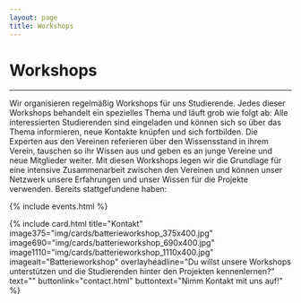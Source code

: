 ```yaml
---
layout: page
title: Workshops
---
```


# Workshops

***

Wir organisieren regelmäßig Workshops für uns Studierende. Jedes dieser Workshops behandelt ein spezielles Thema und läuft grob wie folgt ab:
Alle interessierten Studierenden sind eingeladen und können sich so über das Thema informieren, neue  Kontakte knüpfen und sich fortbilden.
Die Experten aus den Vereinen referieren über den Wissensstand in ihrem Verein, tauschen so ihr Wissen aus und geben es an junge Vereine und neue Mitglieder weiter.
Mit diesen Workshops legen wir die Grundlage für eine intensive Zusammenarbeit zwischen den Vereinen und können unser Netzwerk unsere Erfahrungen und unser Wissen für die Projekte verwenden.
Bereits stattgefundene haben:

{% include events.html %}

{% include card.html title="Kontakt" image375="img/cards/batterieworkshop_375x400.jpg" image690="img/cards/batterieworkshop_690x400.jpg" image1110="img/cards/batterieworkshop_1110x400.jpg"
    imagealt="Batterieworkshop" overlayheadline="Du willst unsere Workshops unterstützen und die Studierenden hinter den Projekten kennenlernen?" text="" buttonlink="contact.html"
    buttontext="Nimm Kontakt mit uns auf!" %}
